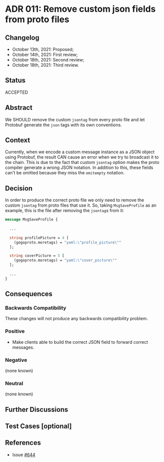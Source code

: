 # ADR 011: Remove custom json fields from proto files

## Changelog

- October 13th, 2021: Proposed;
- October 14th, 2021: First review;
- October 18th, 2021: Second review;
- October 18th, 2021: Third review.

## Status

ACCEPTED

## Abstract

We SHOULD remove the custom `jsontag` from every proto file and let Protobuf generate the `json` tags
with its own conventions. 

## Context

Currently, when we encode a custom message instance as a JSON object using Protobuf, the result CAN
cause an error when we try to broadcast it to the chain. This is due to the fact that
custom `jsontag` option makes the proto compiler generate a wrong JSON notation. 
In addition to this, these fields can't be omitted because they miss the `omitempty` notation.

## Decision

In order to produce the correct proto file we only need to remove the custom `jsontag` 
from proto files that use it. So, taking `MsgSaveProfile` as an example, this is the file after
removing the `jsontag`s from it:

```protobuf
message MsgSaveProfile {
  
  ...
  
  string profilePicture = 4 [
    (gogoproto.moretags) = "yaml:\"profile_picture\""
  ];

  string coverPicture = 5 [
    (gogoproto.moretags) = "yaml:\"cover_picture\""
  ];
  
  ...
}
```
## Consequences

### Backwards Compatibility

These changes will not produce any backwards compatibility problem.

### Positive

- Make clients able to build the correct JSON field to forward correct messages.

### Negative

(none known)

### Neutral

(none known)

## Further Discussions

## Test Cases [optional]

## References

- Issue [#644](https://github.com/desmos-labs/desmos/issues/644)